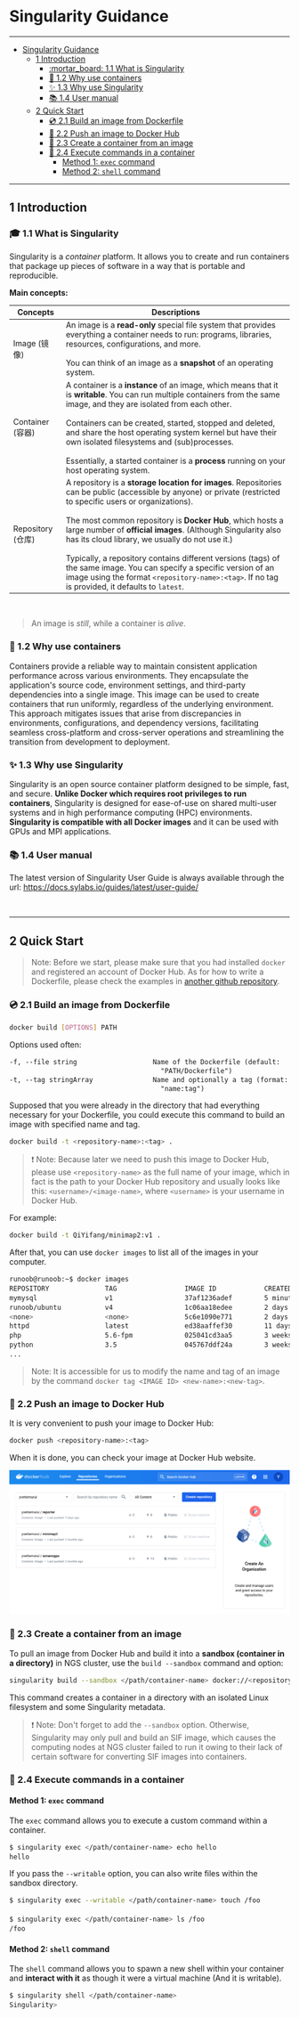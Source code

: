 # Singularity Guidance

___

- [Singularity Guidance](#singularity-guidance)
  - [1 Introduction](#1-introduction)
    - [:mortar\_board: 1.1 What is Singularity](#mortar_board-11-what-is-singularity)
    - [:postbox: 1.2 Why use containers](#postbox-12-why-use-containers)
    - [:sparkles: 1.3 Why use Singularity](#sparkles-13-why-use-singularity)
    - [:books: 1.4 User manual](#books-14-user-manual)
  - [2 Quick Start](#2-quick-start)
    - [:cd: 2.1 Build an image from Dockerfile](#cd-21-build-an-image-from-dockerfile)
    - [:whale: 2.2 Push an image to Docker Hub](#whale-22-push-an-image-to-docker-hub)
    - [:gift: 2.3 Create a container from an image](#gift-23-create-a-container-from-an-image)
    - [:sparkler: 2.4 Execute commands in a container](#sparkler-24-execute-commands-in-a-container)
      - [Method 1: `exec` command](#method-1-exec-command)
      - [Method 2: `shell` command](#method-2-shell-command)

___

## 1 Introduction

### :mortar_board: 1.1 What is Singularity

Singularity is a *container* platform. It allows you to create and run containers that package up pieces of software in a way that is portable and reproducible.

**Main concepts:**

| Concepts          | Descriptions |
| ----------------- | ------------ |
| Image (镜像)      | An image is a **read-only** special file system that provides everything a container needs to run: programs, libraries, resources, configurations, and more.<br><br>You can think of an image as a **snapshot** of an operating system. |
| Container  (容器) | A container is a **instance** of an image, which means that it is **writable**. You can run multiple containers from the same image, and they are isolated from each other.<br><br>Containers can be created, started, stopped and deleted, and share the host operating system kernel but have their own isolated filesystems and (sub)processes.<br><br>Essentially, a started container is a **process** running on your host operating system. |
| Repository (仓库) | A repository is a **storage location for images**. Repositories can be public (accessible by anyone) or private (restricted to specific users or organizations).<br><br>The most common repository is **Docker Hub**, which hosts a large number of **official images**. (Although Singularity also has its cloud library, we usually do not use it.)<br><br>Typically, a repository contains different versions (tags) of the same image. You can specify a specific version of an image using the format `<repository-name>:<tag>`. If no tag is provided, it defaults to `latest`. |

<br>

> An image is *still*, while a container is *alive*.

### :postbox: 1.2 Why use containers

Containers provide a reliable way to maintain consistent application performance across various environments. They encapsulate the application's source code, environment settings, and third-party dependencies into a single image. This image can be used to create containers that run uniformly, regardless of the underlying environment. This approach mitigates issues that arise from discrepancies in environments, configurations, and dependency versions, facilitating seamless cross-platform and cross-server operations and streamlining the transition from development to deployment.

### :sparkles: 1.3 Why use Singularity

Singularity is an open source container platform designed to be simple, fast, and secure. **Unlike Docker which requires root privileges to run containers**, Singularity is designed for ease-of-use on shared multi-user systems and in high performance computing (HPC) environments. **Singularity is compatible with all Docker images** and it can be used with GPUs and MPI applications.

### :books: 1.4 User manual

The latest version of Singularity User Guide is always available through the url: https://docs.sylabs.io/guides/latest/user-guide/

<br>

___

## 2 Quick Start

> Note: Before we start, please make sure that you had installed `docker` and registered an account of Docker Hub. As for how to write a Dockerfile, please check the examples in [another github repository](https://github.com/cuhk-haosun/workshop-docker/tree/main).

### :cd: 2.1 Build an image from Dockerfile

```bash
docker build [OPTIONS] PATH
```

Options used often:

```
-f, --file string                   Name of the Dockerfile (default:
                                      "PATH/Dockerfile")
-t, --tag stringArray               Name and optionally a tag (format:
                                      "name:tag")
```

Supposed that you were already in the directory that had everything necessary for your Dockerfile, you could execute this command to build an image with specified name and tag.

```bash
docker build -t <repository-name>:<tag> .
```

> :exclamation: Note: Because later we need to push this image to Docker Hub, please use `<repository-name>` as the full name of your image, which in fact is the path to your Docker Hub repository and usually looks like this: `<username>/<image-name>`, where `<username>` is your username in Docker Hub.

For example:

```bash
docker build -t QiYifang/minimap2:v1 .
```

After that, you can use `docker images` to list all of the images in your computer.

```bash
runoob@runoob:~$ docker images
REPOSITORY              TAG                 IMAGE ID            CREATED             SIZE
mymysql                 v1                  37af1236adef        5 minutes ago       329 MB
runoob/ubuntu           v4                  1c06aa18edee        2 days ago          142.1 MB
<none>                  <none>              5c6e1090e771        2 days ago          165.9 MB
httpd                   latest              ed38aaffef30        11 days ago         195.1 MB
php                     5.6-fpm             025041cd3aa5        3 weeks ago         456.3 MB
python                  3.5                 045767ddf24a        3 weeks ago         684.1 MB
...
```

> Note: It is accessible for us to modify the name and tag of an image by the command `docker tag <IMAGE ID> <new-name>:<new-tag>`.

### :whale: 2.2 Push an image to Docker Hub

It is very convenient to push your image to Docker Hub:

```bash
docker push <repository-name>:<tag>
```

When it is done, you can check your image at Docker Hub website.

![image at Docker Hub](figure/image.png)

### :gift: 2.3 Create a container from an image

To pull an image from Docker Hub and build it into a **sandbox (container in a directory)** in NGS cluster, use the `build --sandbox` command and option:

```bash
singularity build --sandbox </path/container-name> docker://<repository-name>:<tag>
```

This command creates a container in a directory with an isolated Linux filesystem and some Singularity metadata.

> :exclamation: Note: Don't forget to add the `--sandbox` option. Otherwise, Singularity may only pull and build an SIF image, which causes the computing nodes at NGS cluster failed to run it owing to their lack of certain software for converting SIF images into containers.

### :sparkler: 2.4 Execute commands in a container

#### Method 1: `exec` command

The `exec` command allows you to execute a custom command within a container.

```bash
$ singularity exec </path/container-name> echo hello
hello
```

If you pass the `--writable` option, you can also write files within the sandbox directory.

```bash
$ singularity exec --writable </path/container-name> touch /foo

$ singularity exec </path/container-name> ls /foo
/foo
```

#### Method 2: `shell` command

The `shell` command allows you to spawn a new shell within your container and **interact with it** as though it were a virtual machine (And it is writable).

```bash
$ singularity shell </path/container-name>
Singularity>
```
